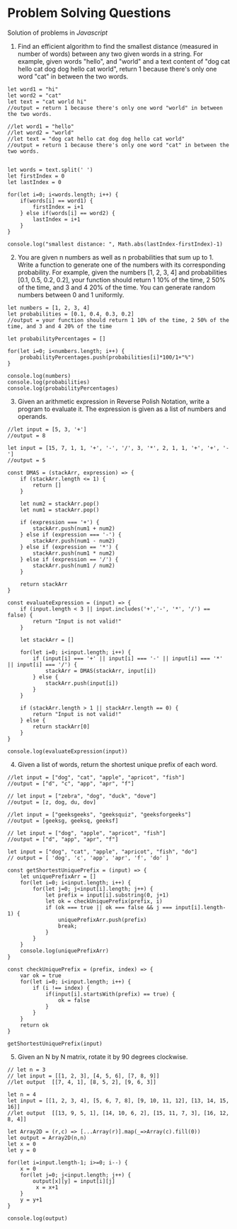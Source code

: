 # Problem Solving Questions

Solution of problems in *Javascript*


1. Find an efficient algorithm to find the smallest distance (measured in number of words) between any two given words in a string. For example, given words "hello", and "world" and a text content of "dog cat hello cat dog dog hello cat world", return 1 because there's only one word "cat" in between the two words.

```
let word1 = "hi"
let word2 = "cat"
let text = "cat world hi"
//output = return 1 because there's only one word "world" in between the two words.

//let word1 = "hello"
//let word2 = "world"
//let text = "dog cat hello cat dog dog hello cat world"
//output = return 1 because there's only one word "cat" in between the two words.


let words = text.split(' ')
let firstIndex = 0
let lastIndex = 0

for(let i=0; i<words.length; i++) {
    if(words[i] == word1) {
        firstIndex = i+1
    } else if(words[i] == word2) {
        lastIndex = i+1
    }
}

console.log("smallest distance: ", Math.abs(lastIndex-firstIndex)-1)
```

2. You are given n numbers as well as n probabilities that sum up to 1. Write a function to generate one of the numbers with its corresponding probability.
For example, given the numbers [1, 2, 3, 4] and probabilities [0.1, 0.5, 0.2, 0.2], your function should return 1 10% of the time, 2 50% of the time, and 3 and 4 20% of the time.
You can generate random numbers between 0 and 1 uniformly.

```
let numbers = [1, 2, 3, 4]
let probabilities = [0.1, 0.4, 0.3, 0.2]
//output = your function should return 1 10% of the time, 2 50% of the time, and 3 and 4 20% of the time

let probabilityPercentages = []

for(let i=0; i<numbers.length; i++) {
    probabilityPercentages.push(probabilities[i]*100/1+"%")
}

console.log(numbers)
console.log(probabilities)
console.log(probabilityPercentages)
```

3. Given an arithmetic expression in Reverse Polish Notation, write a program to evaluate it. The expression is given as a list of numbers and operands.

```
//let input = [5, 3, '+']
//output = 8

let input = [15, 7, 1, 1, '+', '-', '/', 3, '*', 2, 1, 1, '+', '+', '-']
//output = 5

const DMAS = (stackArr, expression) => {
    if (stackArr.length <= 1) {
        return []
    }
    
    let num2 = stackArr.pop()
    let num1 = stackArr.pop()
    
    if (expression === '+') {
        stackArr.push(num1 + num2)
    } else if (expression === '-') {
        stackArr.push(num1 - num2)
    } else if (expression == '*') {
        stackArr.push(num1 * num2)
    } else if (expression == '/') {
        stackArr.push(num1 / num2)
    }
    
    return stackArr
}

const evaluateExpression = (input) => {
    if (input.length < 3 || input.includes('+','-', '*', '/') == false) {
        return "Input is not valid!"
    }
    
    let stackArr = []
    
    for(let i=0; i<input.length; i++) {
        if (input[i] === '+' || input[i] === '-' || input[i] === '*' || input[i] === '/') {
            stackArr = DMAS(stackArr, input[i])
        } else {
            stackArr.push(input[i])
        }
    } 
    
    if (stackArr.length > 1 || stackArr.length == 0) {
        return "Input is not valid!"
    } else {
        return stackArr[0]
    }
}

console.log(evaluateExpression(input))
```

4. Given a list of words, return the shortest unique prefix of each word.

```
//let input = ["dog", "cat", "apple", "apricot", "fish"]
//output = ["d", "c", "app", "apr", "f"] 

// let input = ["zebra", "dog", "duck", "dove"]
//output = [z, dog, du, dov]

//let input = ["geeksgeeks", "geeksquiz", "geeksforgeeks"]
//output = [geeksg, geeksq, geeksf]

// let input = ["dog", "apple", "apricot", "fish"]
//output = ["d", "app", "apr", "f"] 

let input = ["dog", "cat", "apple", "apricot", "fish", "do"]
// output = [ 'dog', 'c', 'app', 'apr', 'f', 'do' ]

const getShortestUniquePrefix = (input) => {
    let uniquePrefixArr = []
    for(let i=0; i<input.length; i++) {
        for(let j=0; j<input[i].length; j++) {
            let prefix = input[i].substring(0, j+1)
            let ok = checkUniquePrefix(prefix, i)
            if (ok === true || ok === false && j === input[i].length-1) {
                uniquePrefixArr.push(prefix) 
                break;
            }
        }
    }
    console.log(uniquePrefixArr)
}

const checkUniquePrefix = (prefix, index) => {
    var ok = true
    for(let i=0; i<input.length; i++) {
        if (i !== index) {
            if(input[i].startsWith(prefix) == true) {
                ok = false
            } 
        }
    }
    return ok
}

getShortestUniquePrefix(input)
```


5. Given an N by N matrix, rotate it by 90 degrees clockwise.
```
// let n = 3
// let input = [[1, 2, 3], [4, 5, 6], [7, 8, 9]]
//let output  [[7, 4, 1], [8, 5, 2], [9, 6, 3]]

let n = 4
let input = [[1, 2, 3, 4], [5, 6, 7, 8], [9, 10, 11, 12], [13, 14, 15, 16]]
//let output  [[13, 9, 5, 1], [14, 10, 6, 2], [15, 11, 7, 3], [16, 12, 8, 4]]

let Array2D = (r,c) => [...Array(r)].map(_=>Array(c).fill(0))
let output = Array2D(n,n)
let x = 0
let y = 0 

for(let i=input.length-1; i>=0; i--) {
    x = 0
    for(let j=0; j<input.length; j++) {
        output[x][y] = input[i][j]
         x = x+1
    } 
    y = y+1
}

console.log(output)
```
